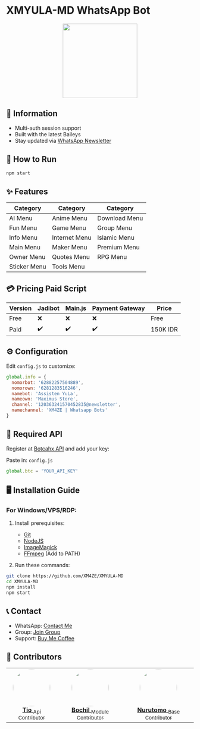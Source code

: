 # XMYULA-MD WhatsApp Bot

<div align="center">
  <img src="https://github.com/XM4ZE/DATABASE/blob/master/wallpaper/eula-genshin.gif?raw=true" width="200" height="200"/>
</div>

## 📌 Information
- Multi-auth session support
- Built with the latest Baileys
- Stay updated via [WhatsApp Newsletter](https://whatsapp.com/channel/0029VaL28ZqFSAtCdSU5EX0M)

## 🚀 How to Run
```bash
npm start
```

## ✨ Features
| Category       | Category       | Category       |
|----------------|----------------|----------------|
| AI Menu        | Anime Menu     | Download Menu  |
| Fun Menu       | Game Menu      | Group Menu     |
| Info Menu      | Internet Menu  | Islamic Menu   |
| Main Menu      | Maker Menu     | Premium Menu   |
| Owner Menu     | Quotes Menu    | RPG Menu       |
| Sticker Menu   | Tools Menu     |                |

## 💳 Pricing Paid Script
| Version       | Jadibot | Main.js | Payment Gateway | Price     |
|---------------|----------|---------|-----------------|-----------|
| Free          | ❌       | ❌      | ❌              | Free      |
| Paid          | ✔️       | ✔️      | ✔️              | 150K IDR  |

## ⚙️ Configuration
Edit `config.js` to customize:
```javascript
global.info = {
  nomorbot: '62882257504889',
  nomorown: '6281283516246',
  namebot: 'Assisten YuLa',
  nameown: 'Maximus Store',
  channel: '120363241570452835@newsletter',
  namechannel: 'XM4ZE | Whatsapp Bots'
}
```

## 🔑 Required API
Register at [Botcahx API](https://api.botcahx.eu.org) and add your key: 

Paste in: `config.js`
```javascript
global.btc = 'YOUR_API_KEY'
```

## 🖥️ Installation Guide
### For Windows/VPS/RDP:
1. Install prerequisites:
   - [Git](https://git-scm.com/downloads)
   - [NodeJS](https://nodejs.org/en/download)
   - [ImageMagick](https://imagemagick.org/script/download.php)
   - [FFmpeg](https://ffmpeg.org/download.html) (Add to PATH)

2. Run these commands:
```bash
git clone https://github.com/XM4ZE/XMYULA-MD
cd XMYULA-MD
npm install
npm start
```

## 📞 Contact
- WhatsApp: [Contact Me](https://wa.me/6281283516246)
- Group: [Join Group](https://chat.whatsapp.com/B8cELUFmR7mLdF7wxP8EsA)
- Support: [Buy Me Coffee](https://telegra.ph/file/f11ccd2ca8a5136aacfb3.jpg)

## 👥 Contributors
<div align="center">
  <table>
    <tr>
      <td align="center">
        <a href="https://github.com/BOTCAHX">
          <img src="https://github.com/BOTCAHX.png?size=100" width="100" style="border-radius:50%">
          <br>
          <strong>Tio</strong>
          <sub>Api Contributor</sub>
        </a>
      </td>
      <td align="center">
        <a href="https://github.com/BochilGaming">
          <img src="https://github.com/BochilGaming.png?size=100" width="100" style="border-radius:50%">
          <br>
          <strong>Bochil</strong>
          <sub>Module Contributor</sub>
        </a>
      </td>
      <td align="center">
        <a href="https://github.com/Nurutomo">
          <img src="https://github.com/Nurutomo.png?size=100" width="100" style="border-radius:50%">
          <br>
          <strong>Nurutomo</strong>
          <sub>Base Contributor</sub>
        </a>
      </td>
    </tr>
  </table>
</div>
